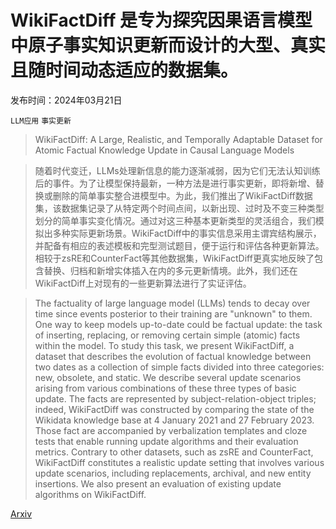 # WikiFactDiff 是专为探究因果语言模型中原子事实知识更新而设计的大型、真实且随时间动态适应的数据集。

发布时间：2024年03月21日

`LLM应用` `事实更新`

> WikiFactDiff: A Large, Realistic, and Temporally Adaptable Dataset for Atomic Factual Knowledge Update in Causal Language Models

> 随着时代变迁，LLMs处理新信息的能力逐渐减弱，因为它们无法认知训练后的事件。为了让模型保持最新，一种方法是进行事实更新，即将新增、替换或删除的简单事实整合进模型中。为此，我们推出了WikiFactDiff数据集，该数据集记录了从特定两个时间点间，以新出现、过时及不变三种类型划分的简单事实变化情况。通过对这三种基本更新类型的灵活组合，我们模拟出多种实际更新场景。WikiFactDiff中的事实信息采用主谓宾结构展示，并配备有相应的表述模板和完型测试题目，便于运行和评估各种更新算法。相较于zsRE和CounterFact等其他数据集，WikiFactDiff更真实地反映了包含替换、归档和新增实体插入在内的多元更新情境。此外，我们还在WikiFactDiff上对现有的一些更新算法进行了实证评估。

> The factuality of large language model (LLMs) tends to decay over time since events posterior to their training are "unknown" to them. One way to keep models up-to-date could be factual update: the task of inserting, replacing, or removing certain simple (atomic) facts within the model. To study this task, we present WikiFactDiff, a dataset that describes the evolution of factual knowledge between two dates as a collection of simple facts divided into three categories: new, obsolete, and static. We describe several update scenarios arising from various combinations of these three types of basic update. The facts are represented by subject-relation-object triples; indeed, WikiFactDiff was constructed by comparing the state of the Wikidata knowledge base at 4 January 2021 and 27 February 2023. Those fact are accompanied by verbalization templates and cloze tests that enable running update algorithms and their evaluation metrics. Contrary to other datasets, such as zsRE and CounterFact, WikiFactDiff constitutes a realistic update setting that involves various update scenarios, including replacements, archival, and new entity insertions. We also present an evaluation of existing update algorithms on WikiFactDiff.

[Arxiv](https://arxiv.org/abs/2403.14364)